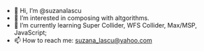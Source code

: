 - 👋 Hi, I’m @suzanalascu
- 👀 I’m interested in composing with altgorithms.
- 🌱 I’m currently learning Super Collider, WFS Collider, Max/MSP, JavaScript;
- 📫 How to reach me: suzana_lascu@yahoo.com

<!---
suzanalascu/suzanalascu is a ✨ special ✨ repository because its `README.md` (this file) appears on your GitHub profile.
You can click the Preview link to take a look at your changes.
--->
